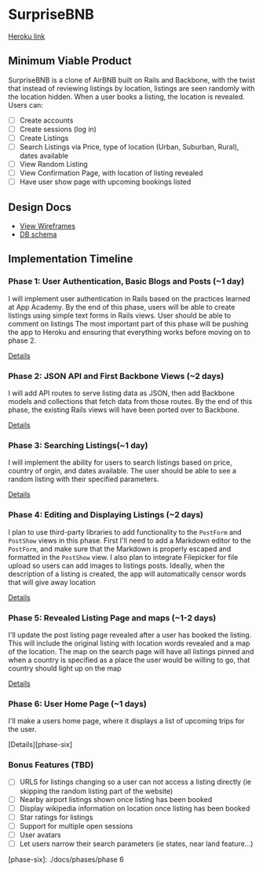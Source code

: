 # SurpriseBNB

[Heroku link][heroku]

[heroku]: http://surprisebnb.herokuapp.com

## Minimum Viable Product
SurpriseBNB is a clone of AirBNB built on Rails and Backbone, with the twist that
instead of reviewing listings by location, listings are seen randomly with the location hidden.
When a user books a listing, the location is revealed. Users can:

- [ ] Create accounts
- [ ] Create sessions (log in)
- [ ] Create Listings
- [ ] Search Listings via Price, type of location (Urban, Suburban, Rural), dates available
- [ ] View Random Listing
- [ ] View Confirmation Page, with location of listing revealed
- [ ] Have user show page with upcoming bookings listed

## Design Docs
* [View Wireframes][views]
* [DB schema][schema]

[views]: ./docs/views.md
[schema]: ./docs/schema.md

## Implementation Timeline

### Phase 1: User Authentication, Basic Blogs and Posts (~1 day)
I will implement user authentication in Rails based on the practices learned at
App Academy. By the end of this phase, users will be able to create listings using
simple text forms in Rails views. User should be able to comment on listings
 The most important part of this phase will be pushing the app to Heroku and
ensuring that everything works before moving on to phase 2.

[Details][phase-one]

### Phase 2: JSON API and First Backbone Views (~2 days)
I will add API routes to serve listing data as JSON, then add Backbone
models and collections that fetch data from those routes. By the end of this
phase, the existing Rails views will have been ported over to Backbone.


[Details][phase-two]
### Phase 3: Searching Listings(~1 day)
I will implement the ability for users to search listings based on price, country of orgin,
and dates available. The user should be able to see a random listing with their specified
parameters.

[Details][phase-three]

### Phase 4: Editing and Displaying Listings (~2 days)
I plan to use third-party libraries to add functionality to the `PostForm` and
`PostShow` views in this phase. First I'll need to add a Markdown editor to the
`PostForm`, and make sure that the Markdown is properly escaped and formatted in
the `PostShow` view. I also plan to integrate Filepicker for file upload so
users can add images to listings posts. Ideally, when the description of a listing
is created, the app will automatically censor words that will give away location

[Details][phase-four]

### Phase 5: Revealed Listing Page and maps (~1-2 days)
I'll update the post listing page revealed after a user has booked the listing.
This will include the original listing with location words revealed and a map
of the location. The map on the search page will have all listings pinned and when a country
is specified as a place the user would be willing to go, that country should light up on the map

[Details][phase-five]

### Phase 6: User Home Page (~1 days)
I'll make a users home page, where it displays a list of upcoming trips for the user.

[Details][phase-six]

### Bonus Features (TBD)
- [ ] URLS for listings changing so a user can not access a listing directly
(ie skipping the random listing part of the website)
- [ ] Nearby airport listings shown once listing has been booked
- [ ] Display wikipedia information on location once listing has been booked
- [ ] Star ratings for listings
- [ ] Support for multiple open sessions
- [ ] User avatars
- [ ] Let users narrow their search parameters (ie states, near land feature...)

[phase-one]: ./docs/phases/phase1.md
[phase-two]: ./docs/phases/phase2.md
[phase-three]: ./docs/phases/phase3.md
[phase-four]: ./docs/phases/phase4.md
[phase-five]: ./docs/phases/phase5.md
[phase-six]: ./docs/phases/phase 6
